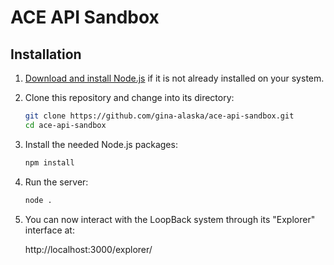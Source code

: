 # ACE API Sandbox

## Installation

1. [Download and install Node.js](https://nodejs.org/en/) if it is not already installed on your system.

1. Clone this repository and change into its directory:

   ```bash
   git clone https://github.com/gina-alaska/ace-api-sandbox.git
   cd ace-api-sandbox
   ```

1. Install the needed Node.js packages:

   ```bash
   npm install
   ```

1. Run the server:

   ```bash
   node .
   ```

1. You can now interact with the LoopBack system through its "Explorer" interface at:

   http://localhost:3000/explorer/
